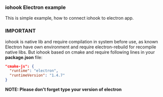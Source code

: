 ### iohook Electron example
This is simple example, how to connect iohook to electron app.

### IMPORTANT
iohook is native lib and require compilation in system before use,
as known Electron have own environment and require electron-rebuild for recompile native libs.
But iohook based on cmake and require following lines in your **package.json** file:

```json
"cmake-js": {
  "runtime": "electron",
  "runtimeVersion": "1.4.7"
}
```
**NOTE: Please don't forget type your version of electron**